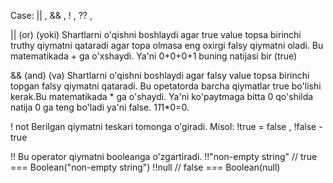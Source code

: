 <!-- start time 11:50 21.03.2024 -->

Case: || , && , ! , ?? ,

|| (or) (yoki)
Shartlarni o'qishni boshlaydi agar true value topsa birinchi truthy qiymatni qataradi agar topa olmasa
eng oxirgi falsy qiymatni oladi. Bu matematikada + ga o'xshaydi. Ya'ni 0+0+0+1 buning natijasi bir (true)

&& (and) (va)
Shartlarni o'qishni boshlaydi agar falsy value topsa birinchi topgan falsy qiymatni qataradi. Bu opetatorda barcha qiymatlar true bo'lishi kerak.Bu matematikada * ga o'shaydi. Ya'ni ko'paytmaga bitta 0 qo'shilda natija 0 ga teng bo'ladi ya'ni false. 1*1*1*0=0.

! not
Berilgan qiymatni teskari tomonga o'giradi.
Misol: !true = false , !false - true

!!
Bu operator qiymatni booleanga o'zgartiradi.
!!"non-empty string" // true === Boolean("non-empty string")
!!null // false === Boolean(null)

<!-- end time 12:10 21.03.2024 -->
